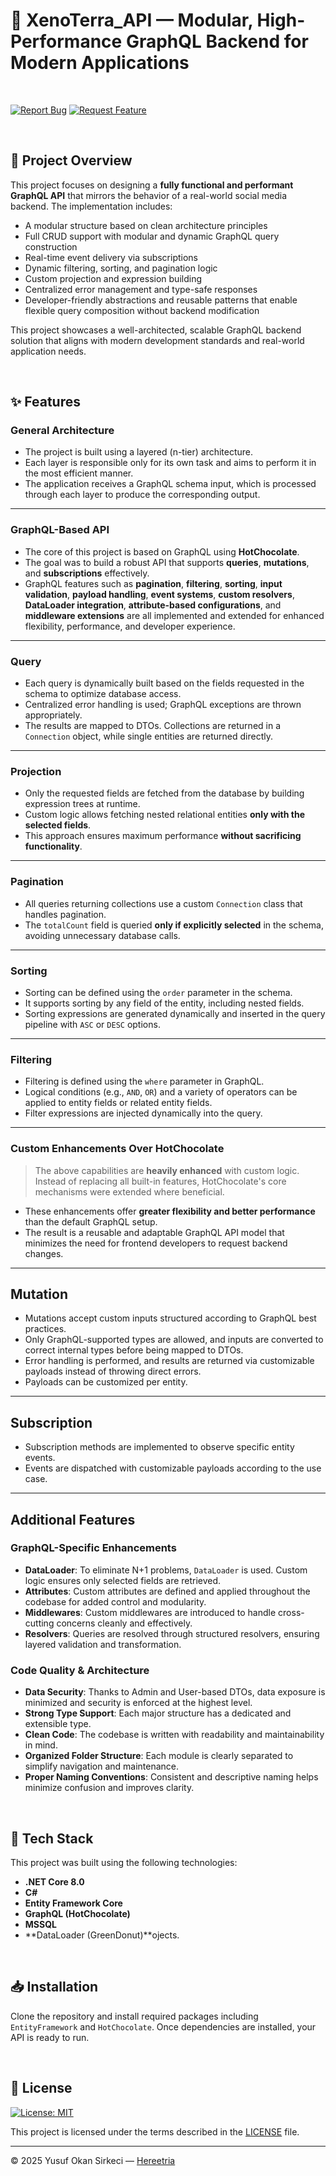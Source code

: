 # 🧱 XenoTerra_API — Modular, High-Performance GraphQL Backend for Modern Applications

<br>

[![Report Bug](https://img.shields.io/badge/🐛_Report_Bug-red?style=for-the-badge)](../../issues/new?labels=bug)
[![Request Feature](https://img.shields.io/badge/✨_Request_Feature-blue?style=for-the-badge)](../../issues/new?labels=enhancement)

<br>

## 📌 Project Overview

This project focuses on designing a **fully functional and performant GraphQL API** that mirrors the behavior of a real-world social media backend. The implementation includes:

- A modular structure based on clean architecture principles
- Full CRUD support with modular and dynamic GraphQL query construction
- Real-time event delivery via subscriptions
- Dynamic filtering, sorting, and pagination logic
- Custom projection and expression building
- Centralized error management and type-safe responses
- Developer-friendly abstractions and reusable patterns that enable flexible query composition without backend modification

This project showcases a well-architected, scalable GraphQL backend solution that aligns with modern development standards and real-world application needs.

<br>

## ✨ Features

### General Architecture

- The project is built using a layered (n-tier) architecture.  
- Each layer is responsible only for its own task and aims to perform it in the most efficient manner.
- The application receives a GraphQL schema input, which is processed through each layer to produce the corresponding output.

---

### GraphQL-Based API

- The core of this project is based on GraphQL using **HotChocolate**.
- The goal was to build a robust API that supports **queries**, **mutations**, and **subscriptions** effectively.
- GraphQL features such as **pagination**, **filtering**, **sorting**, **input validation**, **payload handling**, **event systems**, **custom resolvers**, **DataLoader integration**, **attribute-based configurations**, and **middleware extensions** are all implemented and extended for enhanced flexibility, performance, and developer experience.

---

### Query

- Each query is dynamically built based on the fields requested in the schema to optimize database access.
- Centralized error handling is used; GraphQL exceptions are thrown appropriately.
- The results are mapped to DTOs. Collections are returned in a `Connection` object, while single entities are returned directly.

---

### Projection

- Only the requested fields are fetched from the database by building expression trees at runtime.
- Custom logic allows fetching nested relational entities **only with the selected fields**.
- This approach ensures maximum performance **without sacrificing functionality**.

---

### Pagination

- All queries returning collections use a custom `Connection` class that handles pagination.
- The `totalCount` field is queried **only if explicitly selected** in the schema, avoiding unnecessary database calls.

---

### Sorting

- Sorting can be defined using the `order` parameter in the schema.
- It supports sorting by any field of the entity, including nested fields.
- Sorting expressions are generated dynamically and inserted in the query pipeline with `ASC` or `DESC` options.

---

### Filtering

- Filtering is defined using the `where` parameter in GraphQL.
- Logical conditions (e.g., `AND`, `OR`) and a variety of operators can be applied to entity fields or related entity fields.
- Filter expressions are injected dynamically into the query.

---

### Custom Enhancements Over HotChocolate

> The above capabilities are **heavily enhanced** with custom logic.  
> Instead of replacing all built-in features, HotChocolate's core mechanisms were extended where beneficial.

- These enhancements offer **greater flexibility and better performance** than the default GraphQL setup.
- The result is a reusable and adaptable GraphQL API model that minimizes the need for frontend developers to request backend changes.

---

## Mutation

- Mutations accept custom inputs structured according to GraphQL best practices.
- Only GraphQL-supported types are allowed, and inputs are converted to correct internal types before being mapped to DTOs.
- Error handling is performed, and results are returned via customizable payloads instead of throwing direct errors.
- Payloads can be customized per entity.

---

## Subscription

- Subscription methods are implemented to observe specific entity events.
- Events are dispatched with customizable payloads according to the use case.

---

## Additional Features

### GraphQL-Specific Enhancements

- **DataLoader**: To eliminate N+1 problems, `DataLoader` is used. Custom logic ensures only selected fields are retrieved.
- **Attributes**: Custom attributes are defined and applied throughout the codebase for added control and modularity.
- **Middlewares**: Custom middlewares are introduced to handle cross-cutting concerns cleanly and effectively.
- **Resolvers**: Queries are resolved through structured resolvers, ensuring layered validation and transformation.

### Code Quality & Architecture

- **Data Security**: Thanks to Admin and User-based DTOs, data exposure is minimized and security is enforced at the highest level.
- **Strong Type Support**: Each major structure has a dedicated and extensible type.
- **Clean Code**: The codebase is written with readability and maintainability in mind.
- **Organized Folder Structure**: Each module is clearly separated to simplify navigation and maintenance.
- **Proper Naming Conventions**: Consistent and descriptive naming helps minimize confusion and improves clarity.

<br>

## 🧰 Tech Stack
This project was built using the following technologies:

- **.NET Core 8.0**
- **C#**
- **Entity Framework Core**
- **GraphQL (HotChocolate)**
- **MSSQL**
- **DataLoader (GreenDonut)**ojects.

<br>

## 📥 Installation

Clone the repository and install required packages including `EntityFramework` and `HotChocolate`. Once dependencies are installed, your API is ready to run.

<br>

## 📜 License

[![License: MIT](https://img.shields.io/badge/License-MIT-blue.svg)](LICENSE)

This project is licensed under the terms described in the [LICENSE](./LICENSE) file.

---

© 2025 Yusuf Okan Sirkeci — [Hereetria](https://github.com/Hereetria)
